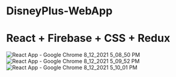 # DisneyPlus-WebApp
<h1>React + Firebase + CSS + Redux</h1>


![React App - Google Chrome 8_12_2021 5_08_50 PM](https://user-images.githubusercontent.com/54360488/129192240-54e7d5ed-b071-40e9-a996-f31798c4598d.png)
![React App - Google Chrome 8_12_2021 5_09_52 PM](https://user-images.githubusercontent.com/54360488/129191091-9cd4efa5-01df-45b0-af61-7629d95a1a8c.png)
![React App - Google Chrome 8_12_2021 5_10_01 PM](https://user-images.githubusercontent.com/54360488/129191095-54733625-6b65-46a6-a4e4-5de15fc62fb0.png)
